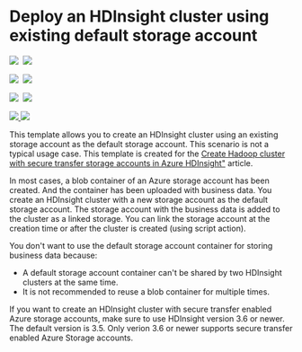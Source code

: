 # Deploy an HDInsight cluster using existing default storage account

<IMG SRC="https://azbotstorage.blob.core.windows.net/badges/101-hdinsight-linux-with-existing-default-storage-account/PublicLastTestDate.svg" />&nbsp;
<IMG SRC="https://azbotstorage.blob.core.windows.net/badges/101-hdinsight-linux-with-existing-default-storage-account/PublicDeployment.svg" />&nbsp;

<IMG SRC="https://azbotstorage.blob.core.windows.net/badges/101-hdinsight-linux-with-existing-default-storage-account/FairfaxLastTestDate.svg" />&nbsp;
<IMG SRC="https://azbotstorage.blob.core.windows.net/badges/101-hdinsight-linux-with-existing-default-storage-account/FairfaxDeployment.svg" />&nbsp;

<IMG SRC="https://azbotstorage.blob.core.windows.net/badges/101-hdinsight-linux-with-existing-default-storage-account/BestPracticeResult.svg" />&nbsp;
<IMG SRC="https://azbotstorage.blob.core.windows.net/badges/101-hdinsight-linux-with-existing-default-storage-account/CredScanResult.svg" />&nbsp;

<a href="https://portal.azure.com/#create/Microsoft.Template/uri/https%3A%2F%2Fraw.githubusercontent.com%2FAzure%2Fazure-quickstart-templates%2Fmaster%2F101-hdinsight-linux-with-existing-default-storage-account%2Fazuredeploy.json" target="_blank">
    <img src="http://azuredeploy.net/deploybutton.png"/>
</a>
<a href="http://armviz.io/#/?load=https%3A%2F%2Fraw.githubusercontent.com%2FAzure%2Fazure-quickstart-templates%2Fmaster%2F101-hdinsight-linux-with-existing-default-storage-account%2Fazuredeploy.json" target="_blank">
    <img src="http://armviz.io/visualizebutton.png"/>
</a>

This template allows you to create an HDInsight cluster using an existing storage account as the default storage account. This scenario is not a typical usage case. This template is created for the <a href="https://docs.microsoft.com/azure/hdinsight/hdinsight-hadoop-create-linux-clusters-with-secure-transfer-storage">Create Hadoop cluster with secure transfer storage accounts in Azure HDInsight"</a> article.

In most cases, a blob container of an Azure storage account has been created. And the container has been uploaded with business data. You create an HDInsight cluster with a new storage account as the default storage account. The storage account with the business data is added to the cluster as a linked storage.  You can link the storage account at the creation time or after the cluster is created (using script action).

You don't want to use the default storage account container for storing business data because:

- A default storage account container can't be shared by two HDInsight clusters at the same time.
- It is not recommended to reuse a blob container for multiple times. 

If you want to create an HDInsight cluster with secure transfer enabled Azure storage accounts, make sure to use HDInsight version 3.6 or newer.  The default version is 3.5.  Only verion 3.6 or newer supports secure transfer enabled Azure Storage accounts.
